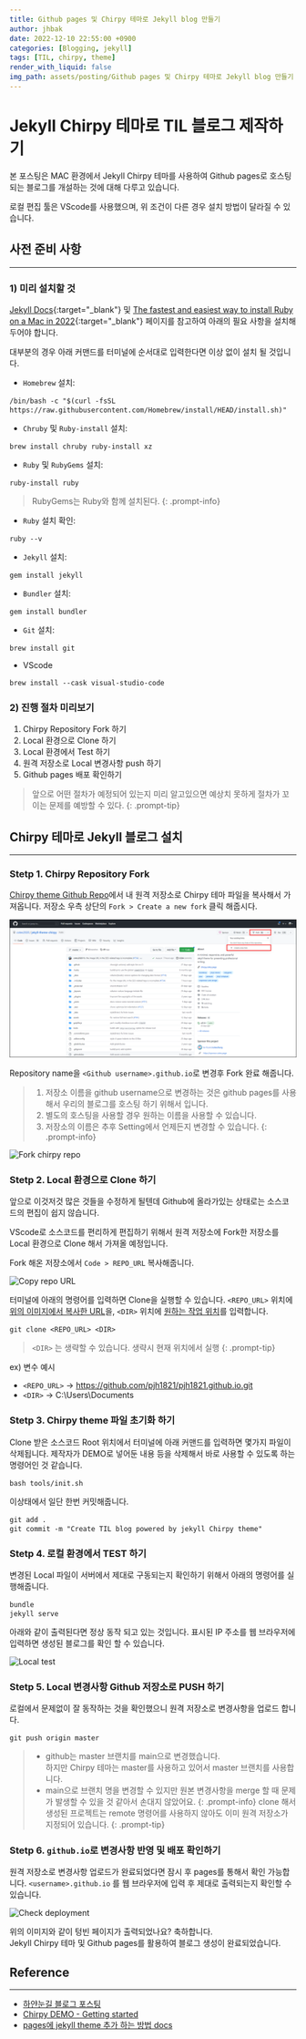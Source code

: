 ```yaml
---
title: Github pages 및 Chirpy 테마로 Jekyll blog 만들기
author: jhbak
date: 2022-12-10 22:55:00 +0900
categories: [Blogging, jekyll]
tags: [TIL, chirpy, theme]
render_with_liquid: false
img_path: assets/posting/Github pages 및 Chirpy 테마로 Jekyll blog 만들기
---
```


# Jekyll Chirpy 테마로 TIL 블로그 제작하기

본 포스팅은 MAC 환경에서 Jekyll Chirpy 테마를 사용하여 Github pages로 호스팅 되는 블로그를 개설하는 것에 대해 다루고 있습니다.

로컬 편집 툴은 VScode를 사용했으며, 위 조건이 다른 경우 설치 방법이 달라질 수 있습니다.

## 사전 준비 사항

---

### 1) 미리 설치할 것

[Jekyll Docs](https://jekyllrb.com/docs/installation/){:target="\_blank"} 및 [The fastest and easiest way to install Ruby on a Mac in 2022](https://www.moncefbelyamani.com/how-to-install-xcode-homebrew-git-rvm-ruby-on-mac/){:target="\_blank"} 페이지를 참고하여 아래의 필요 사항을 설치해두어야 합니다.

대부분의 경우 아래 커맨드를 터미널에 순서대로 입력한다면 이상 없이 설치 될 것입니다.

- `Homebrew` 설치:

```terminal
/bin/bash -c "$(curl -fsSL https://raw.githubusercontent.com/Homebrew/install/HEAD/install.sh)"
```

- `Chruby` 및 `Ruby-install` 설치:

```terminal
brew install chruby ruby-install xz
```

- `Ruby` 및 `RubyGems` 설치:

```terminal
ruby-install ruby
```

<!-- prettier-ignore -->
> RubyGems는 Ruby와 함께 설치된다. 
{: .prompt-info}

- `Ruby` 설치 확인:

```terminal
ruby --v
```

- `Jekyll` 설치:

```terminal
gem install jekyll
```

- `Bundler` 설치:

```terminal
gem install bundler
```

- `Git` 설치:

```terminal
brew install git
```

- VScode

```terminal
brew install --cask visual-studio-code
```

### 2) 진행 절차 미리보기

1. Chirpy Repository Fork 하기
2. Local 환경으로 Clone 하기
3. Local 환경에서 Test 하기
4. 원격 저장소로 Local 변경사항 push 하기
5. Github pages 배포 확인하기

<!-- prettier-ignore -->
> 앞으로 어떤 절차가 예정되어 있는지 미리 알고있으면 예상치 못하게 절차가 꼬이는 문제를 예방할 수 있다.
{: .prompt-tip}

## Chirpy 테마로 Jekyll 블로그 설치

---

### Stetp 1. Chirpy Repository Fork

[Chirpy theme Github Repo](https://github.com/cotes2020/jekyll-theme-chirpy)에서 내 원격 저장소로 Chirpy 테마 파일을 복사해서 가져옵니다.
저장소 우측 상단의 `Fork > Create a new fork` 클릭 해줍시다.

![Fork chirpy repo](/assets/posting/Github%20pages%20%EB%B0%8F%20Chirpy%20%ED%85%8C%EB%A7%88%EB%A1%9C%20Jekyll%20blog%20%EB%A7%8C%EB%93%A4%EA%B8%B0/1.png)

Repository name을 `<Github username>.github.io`로 변경후 Fork 완료 해줍니다.

<!-- prettier-ignore -->
> 1.  저장소 이름을 github username으로 변경하는 것은 github pages를 사용해서 우리의 블로그를 호스팅 하기 위해서 입니다.
> 2.  별도의 호스팅을 사용할 경우 원하는 이름을 사용할 수 있습니다.
> 3.  저장소의 이름은 추후 Setting에서 언제든지 변경할 수 있습니다. 
{: .prompt-info}

![Fork chirpy repo](2.png)

### Stetp 2. Local 환경으로 Clone 하기

앞으로 이것저것 많은 것들을 수정하게 될텐데 Github에 올라가있는 상태로는 소스코드의 편집이 쉽지 않습니다.

VScode로 소스코드를 편리하게 편집하기 위해서 원격 저장소에 Fork한 저장소를 Local 환경으로 Clone 해서 가져올 예정입니다.

Fork 해온 저장소에서 `Code > REPO_URL` 복사해줍니다.

![Copy repo URL](3.png)

터미널에 아래의 명령어를 입력하면 Clone을 실행할 수 있습니다.
`<REPO_URL>` 위치에 <u>위의 이미지에서 복사한 URL</u>을, `<DIR>` 위치에 <u>원하는 작업 위치</u>를 입력합니다.

```Terminal
git clone <REPO_URL> <DIR>
```

<!-- prettier-ignore -->
> `<DIR>` 는 생략할 수 있습니다. 생략시 현재 위치에서 실행 
{: .prompt-tip}

ex) 변수 예시

- `<REPO_URL>` → https://github.com/pjh1821/pjh1821.github.io.git
- `<DIR>` → C:\\Users\\Documents

### Stetp 3. Chirpy theme 파일 초기화 하기

Clone 받은 소스코드 Root 위치에서 터미널에 아래 커맨드를 입력하면 몇가지 파일이 삭제됩니다.
제작자가 DEMO로 넣어둔 내용 등을 삭제해서 바로 사용할 수 있도록 하는 명령어인 것 같습니다.

```Terminal
bash tools/init.sh
```

이상태에서 일단 한번 커밋해줍니다.

```Terminal
git add .
git commit -m "Create TIL blog powered by jekyll Chirpy theme"
```

### Stetp 4. 로컬 환경에서 TEST 하기

변경된 Local 파일이 서버에서 제대로 구동되는지 확인하기 위해서 아래의 명령어를 실행해줍니다.

```Terminal
bundle
jekyll serve
```

아래와 같이 출력된다면 정상 동작 되고 있는 것입니다.
표시된 IP 주소를 웹 브라우저에 입력하면 생성된 블로그를 확인 할 수 있습니다.

![Local test](4.png)

### Stetp 5. Local 변경사항 Github 저장소로 PUSH 하기

로컬에서 문제없이 잘 동작하는 것을 확인했으니 원격 저장소로 변경사항을 업로드 합니다.

```Terminal
git push origin master
```

<!-- prettier-ignore -->
> - github는 master 브랜치를 main으로 변경했습니다.  
>   하지만 Chirpy 테마는 master를 사용하고 있어서 master 브랜치를 사용합니다.
> - main으로 브랜치 명을 변경할 수 있지만 원본 변경사항을 merge 할 때 문제가 발생할 수 있을 것 같아서 손대지 않았어요.
{: .prompt-info}
> clone 해서 생성된 프로젝트는 remote 명령어를 사용하지 않아도 이미 원격 저장소가 지정되어 있습니다.
{: .prompt-tip}

### Stetp 6. `github.io`로 변경사항 반영 및 배포 확인하기

원격 저장소로 변경사항 업로드가 완료되었다면 잠시 후 pages를 통해서 확인 가능합니다.
`<username>.github.io` 를 웹 브라우저에 입력 후 제대로 출력되는지 확인할 수 있습니다.

![Check deployment](5.png)

위의 이미지와 같이 텅빈 페이지가 출력되었나요? 축하합니다.  
Jekyll Chirpy 테마 및 Github pages를 활용하여 블로그 생성이 완료되었습니다.

## Reference

---

- [하얀눈길 블로그 포스팅](https://www.irgroup.org/posts/jekyll-chirpy/)
- [Chirpy DEMO - Getting started](https://chirpy.cotes.page/posts/getting-started/)
- [pages에 jekyll theme 추가 하는 방법 docs](https://docs.github.com/en/pages/setting-up-a-github-pages-site-with-jekyll/adding-a-theme-to-your-github-pages-site-using-jekyll)
